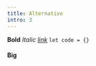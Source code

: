 ```yaml
---
title: Alternative
intro: 3
---
```

**Bold** *Italic [link](www.google.com)* `let code = {} `

#### Big